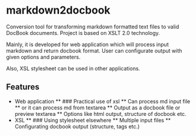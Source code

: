 markdown2docbook
================

Conversion tool for transforming markdown formatted text files to valid DocBook documents. Project is based on XSLT 2.0 technology.

Mainly, it is developed for web application which will process input markdown and return docbook format. User can configurate output with given options and parameters.

Also, XSL stylesheet can be used in other applications.

Features
--------

* Web application
** ### Practical use of xsl
** Can process md input file
** or it can process md from textarea
** Output as a docbook file or preview textarea
** Options like html output, structure of docbook etc.
* XSL
** ### Using stylesheet elsewhere
** Multiple input files
** Configurating docbook output (structure, tags etc.)
